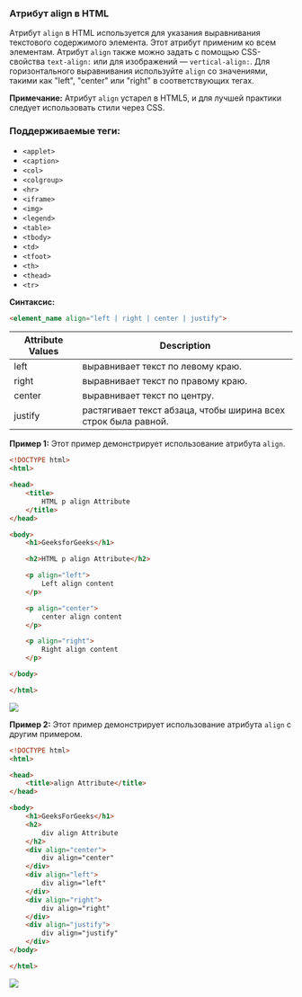### Атрибут align в HTML

Атрибут `align` в HTML используется для указания выравнивания текстового содержимого элемента. Этот атрибут применим ко всем элементам. Атрибут `align` также можно задать с помощью CSS-свойства `text-align:` или для изображений — `vertical-align:`. Для горизонтального выравнивания используйте `align` со значениями, такими как "left", "center" или "right" в соответствующих тегах.

**Примечание:** Атрибут `align` устарел в HTML5, и для лучшей практики следует использовать стили через CSS.

### Поддерживаемые теги:
- `<applet>`
- `<caption>`
- `<col>`
- `<colgroup>`
- `<hr>`
- `<iframe>`
- `<img>`
- `<legend>`
- `<table>`
- `<tbody>`
- `<td>`
- `<tfoot>`
- `<th>`
- `<thead>`
- `<tr>`

**Синтаксис:**
```html
<element_name align="left | right | center | justify">
```

| Attribute Values | Description                                                    |
| ---------------- | -------------------------------------------------------------- |
| left             | выравнивает текст по левому краю.                              |
| right            | выравнивает текст по правому краю.                             |
| center           | выравнивает текст по центру.                                   |
| justify          | растягивает текст абзаца, чтобы ширина всех строк была равной. |

**Пример 1:** Этот пример демонстрирует использование атрибута `align`.
```html
<!DOCTYPE html>
<html>

<head>
    <title>
        HTML p align Attribute
    </title>
</head>

<body>
    <h1>GeeksforGeeks</h1>

    <h2>HTML p align Attribute</h2>

    <p align="left">
        Left align content
    </p>

    <p align="center">
        center align content
    </p>

    <p align="right">
        Right align content
    </p>

</body>

</html>
```
![](https://media.geeksforgeeks.org/wp-content/uploads/20200728200335/cmm-300x111.png)


**Пример 2:** Этот пример демонстрирует использование атрибута `align` с другим примером.
```html
<!DOCTYPE html>
<html>

<head>
    <title>align Attribute</title>
</head>

<body>
    <h1>GeeksForGeeks</h1>
    <h2>
        div align Attribute
    </h2>
    <div align="center">
        div align="center"
    </div>
    <div align="left">
        div align="left"
    </div>
    <div align="right">
        div align="right"
    </div>
    <div align="justify">
        div align="justify"
    </div>
</body>

</html>
```
![](https://media.geeksforgeeks.org/wp-content/uploads/20230703162357/Screenshot-from-2023-07-03-16-22-28.png)
